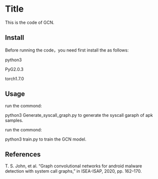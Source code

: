 # Title

This is the code of GCN.

## Install
Before running the code，you need first install the as follows:

python3

PyG2.0.3

torch1.7.0

## Usage

run the commond:

python3 Generate_syscall_graph.py  to generate the syscall garaph of apk samples.

run the commond:

python3 train.py to train the GCN model.

## References
T. S. John, et al. “Graph convolutional networks for android malware detection with system call graphs,” in ISEA-ISAP, 2020, pp. 162–170.

